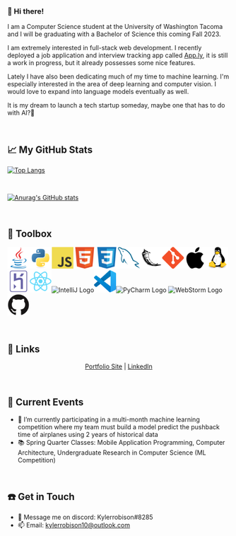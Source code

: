 ### 👋 Hi there!

<!-- Intro -->

I am a Computer Science student at the University of Washington Tacoma and I will be graduating with a Bachelor of Science this coming Fall 2023.

I am extremely interested in full-stack web development. I recently deployed a job application and interview tracking app called <a href="https://applyapp.herokuapp.com/" target="_blank">App.ly</a>, it is still a work in progress, but it already possesses some nice features.

Lately I have also been dedicating much of my time to machine learning. I'm especially interested in the area of deep learning and computer vision. I would love to expand into language models eventually as well. 

It is my dream to launch a tech startup someday, maybe one that has to do with AI?🤔

<br>

<!-- stats -->
## &#x1f4c8; My GitHub Stats

[![Top Langs](https://github-readme-stats.vercel.app/api/top-langs/?username=krobison10&layout=compactcss&theme=onedark)](https://github.com/anuraghazra/github-readme-stats)

<br>

[![Anurag's GitHub stats](https://github-readme-stats.vercel.app/api?username=krobison10&theme=onedark)](https://github.com/anuraghazra/github-readme-stats)

<br>

🧰 Toolbox
---

<img src="https://github.com/devicons/devicon/blob/master/icons/java/java-original.svg" alt="Java Logo" width="50" height="50"/><img src="https://github.com/devicons/devicon/blob/master/icons/python/python-original.svg" alt="Python Logo" width="50" height="50"/><img src="https://github.com/devicons/devicon/blob/master/icons/javascript/javascript-original.svg" alt="JavaScript Logo" width="50" height="50"/><img src="https://github.com/devicons/devicon/blob/master/icons/html5/html5-original.svg" alt="HTML5 Logo" width="50" height="50"/><img src="https://github.com/devicons/devicon/blob/master/icons/css3/css3-original.svg" alt="CSS3 Logo" width="50" height="50"/><img src="https://github.com/devicons/devicon/blob/master/icons/mysql/mysql-original.svg" alt="MySQL Logo" width="50" height="50"/><img src="https://github.com/devicons/devicon/blob/master/icons/flask/flask-original.svg" alt="Flask Logo" width="50" height="50"/><img src="https://github.com/devicons/devicon/blob/master/icons/git/git-original.svg" alt="Git Logo" width="50" height="50"/><img src="https://github.com/devicons/devicon/blob/master/icons/apple/apple-original.svg" alt="macOS Logo" width="50" height="50"/><img src="https://github.com/devicons/devicon/blob/master/icons/linux/linux-original.svg" alt="Linux Logo" width="50" height="50"/><img src="https://github.com/devicons/devicon/blob/master/icons/heroku/heroku-original.svg" alt="Heroku Logo" width="50" height="50"/><img src="https://github.com/devicons/devicon/blob/master/icons/react/react-original.svg" alt="React Logo" width="50" height="50"/><img src="https://camo.githubusercontent.com/042d62bcea43528c29c61659fc61de87e320a368926ac7bf7d6689feb009291d/68747470733a2f2f63646e2e737667706f726e2e636f6d2f6c6f676f732f696e74656c6c696a2d696465612e737667" alt="IntelliJ Logo" width="50" height="50"/><img src="https://github.com/devicons/devicon/blob/master/icons/vscode/vscode-original.svg" alt="VS Code Logo" width="50" height="50"/><img src="https://upload.wikimedia.org/wikipedia/commons/1/1d/PyCharm_Icon.svg" alt="PyCharm Logo" width="50" height="50"/>
<img src="https://upload.wikimedia.org/wikipedia/commons/c/c0/WebStorm_Icon.svg" alt="WebStorm Logo" width="50" height="50"/><img src="https://github.com/devicons/devicon/blob/master/icons/github/github-original.svg" alt="GitHub Logo" width="50" height="50"/>

<br> 

🔗 Links
---
<p align = "center">
  <a href = "https://krobison10.github.io/">Portfolio Site</a> |
  <a href = "https://www.linkedin.com/in/kyler-robison/">LinkedIn</a>
</p>

<br>

🧐 Current Events
---
- 🔭 I’m currently participating in a multi-month machine learning competition where my team must build a model predict the pushback time of airplanes using 2 years of historical data
- 📚 Spring Quarter Classes: Mobile Application Programming, Computer Architecture, Undergraduate Research in Computer Science (ML Competition)

<br>

☎️ Get in Touch
---
- 💬 Message me on discord: Kylerrobison#8285
- 📫 Email: kylerrobison10@outlook.com

<br>
